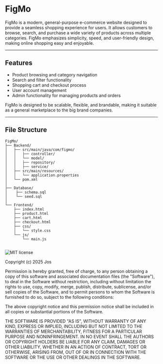 # FigMo
FigMo is a modern, general-purpose e-commerce website designed to provide a seamless shopping experience for users. It allows customers to browse, search, and purchase a wide variety of products across multiple categories. FigMo emphasizes simplicity, speed, and user-friendly design, making online shopping easy and enjoyable.

---
## Features
- Product browsing and category navigation
- Search and filter functionality 
- Shopping cart and checkout process
- User account management
- Admin functionality for managing products and orders

FigMo is designed to be scalable, flexible, and brandable, making it suitable as a general marketplace to the big brand companies.

---

## File Structure 
```
FigMo/
├── Backend/                      
│   ├── src/main/java/com/figmo/
│   │   ├── controller/           
│   │   └── model/                
│   │   ├── repository/           
│   │   ├── service/              
│   ├── src/main/resources/
│   │   └── application.properties 
│   └── pom.xml                    
│
├── Database/                
│    ├── schema.sql                
│    └── seed.sql                  
│
└── Frontend/                
    ├── index.html                 
    ├── product.html               
    ├── cart.html                 
    ├── checkout.html              
    ├── css/                       
    │   └── style.css
    └── js/                              
        └── main.js


```
![MIT license](https://img.shields.io/badge/Licnse-MIT-blue.svg)

Copyright (c) 2025 Jos

Permission is hereby granted, free of charge, to any person obtaining a copy
of this software and associated documentation files (the "Software"), to deal
in the Software without restriction, including without limitation the rights
to use, copy, modify, merge, publish, distribute, sublicense, and/or sell
copies of the Software, and to permit persons to whom the Software is
furnished to do so, subject to the following conditions:

The above copyright notice and this permission notice shall be included in all
copies or substantial portions of the Software.

THE SOFTWARE IS PROVIDED "AS IS", WITHOUT WARRANTY OF ANY KIND, EXPRESS OR
IMPLIED, INCLUDING BUT NOT LIMITED TO THE WARRANTIES OF MERCHANTABILITY,
FITNESS FOR A PARTICULAR PURPOSE AND NONINFRINGEMENT. IN NO EVENT SHALL THE
AUTHORS OR COPYRIGHT HOLDERS BE LIABLE FOR ANY CLAIM, DAMAGES OR OTHER
LIABILITY, WHETHER IN AN ACTION OF CONTRACT, TORT OR OTHERWISE, ARISING FROM,
OUT OF OR IN CONNECTION WITH THE SOFTWARE OR THE USE OR OTHER DEALINGS IN THE
SOFTWARE.
